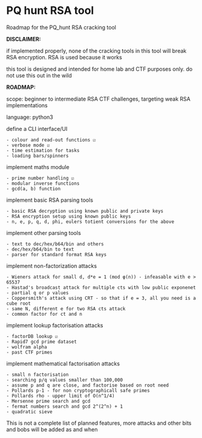 # PQ hunt RSA tool
Roadmap for the PQ_hunt RSA cracking tool

**DISCLAIMER:**

if implemented properly, none of the cracking tools in this tool will break RSA encryption. RSA is used because it works

this tool is designed and intended for home lab and CTF purposes only. do not use this out in the wild

**ROADMAP:**

scope: beginner to intermediate RSA CTF challenges, targeting weak RSA implementations

language: python3

define a CLI interface/UI

	- colour and read-out functions ☑
	- verbose mode ☑
	- time estimation for tasks
	- loading bars/spinners

implement maths module

	- prime number handling ☑
	- modular inverse functions
	- gcd(a, b) function

implement basic RSA parsing tools

	- basic RSA decryption using known public and private keys
	- RSA encryption setup using known public keys
	- n, e, p, q, d, phi, eulers totient conversions for the above

implement other parsing tools

	- text to dec/hex/b64/bin and others
	- dec/hex/b64/bin to text
	- parser for standard format RSA keys
	
implement non-factorization attacks

	- Wieners attack for small d, d*e = 1 (mod φ(n)) - infeasable with e > 65537
	- Hastad's broadcast attack for multiple cts with low public exponenet
	- partial q or p values
	- Coppersmith's attack using CRT - so that if e = 3, all you need is a cube root
	- same N, different e for two RSA cts attack
	- common factor for ct and n
	
implement lookup factorisation attacks
 
	- factorDB lookup ☑
	- Rapid7 gcd prime dataset
	- wolfram alpha
	- past CTF primes
  
implement mathematical factorisation attacks
 
	- small n factorisation
	- searching p/q values smaller than 100,000
	- assume p and q are close, and factorise based on root need
	- Pollards p-1 - for non cryptographicall safe primes
	- Pollards rho - upper limit of O(n^1/4)
	- Mersenne prime search and gcd
	- fermat numbers search and gcd 2^(2^n) + 1
	- quadratic sieve
 
 This is not a complete list of planned features, more attacks and other bits and bobs will be added as and when
